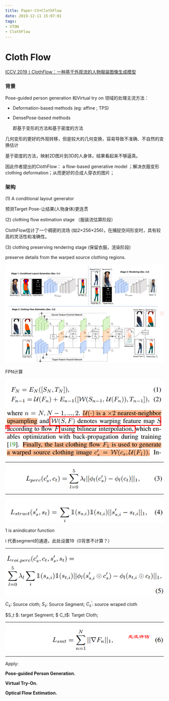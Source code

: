```yaml
---
title: Paper-CV+ClothFlow
date: 2019-12-11 15:07:01
tags:
- VTON
- ClothFlow
---
```




# Cloth Flow

[ICCV 2019丨ClothFlow：一种基于外观流的人物服装图像生成模型](https://zhuanlan.zhihu.com/p/89101331)

### 背景

Pose-guided person generation 和Virtual try on 领域的处理主流方法：

- Deformation-based methods (eg: affine  ; TPS)

- DensePose-based methods 

  即基于变形的方法和基于密度的方法

几何变形的更好的外观转移，但是较大的几何变换，容易导致不准确、不自然的变换估计

基于密度的方法，映射2D图片到3D的人身体，结果看起来不够逼真。



因此作者提出的ClothFlow： a flow-based generative model ；解决衣服变形clothing deformation；从而更好的合成人穿衣的图片；

### 架构

(1) A conditional layout generator  

预测Target Pose-让结果(人物身体)更连贯



(2) clothing flow estimation stage （服装流估算阶段）

ClothFlow估计了一个稠密的流场 (如2×256×256)，在捕捉空间形变时，具有较高的灵活性和准确性。



(3) clothing preserving rendering stage (保留衣服，渲染阶段)

preserve details from the warped source clothing regions. 

![1576048130132](Paper-CV+ClothFlow/1576048130132.png)

FPN计算

![1576569529735](Paper-CV+ClothFlow/1576569529735.png)

----

![1576203882901](Paper-CV+ClothFlow/1576203882901.png)

---



![1576203781613](Paper-CV+ClothFlow/1576203781613.png)

$1$ is anindicator function 

i 代表segment的通道，此处设置19（0背景不计算？）

-----



![1576203793834](Paper-CV+ClothFlow/1576203793834.png)

$C_s$: Source cloth;  $S_s$: Source Segment; $C_s^{'}$:  source wraped cloth

$S_t $: target Segment; $ C_t$: Target Cloth;





----------------------------------------------------

![1576203808770](Paper-CV+ClothFlow/1576203808770.png)

---



Apply:

**Pose-guided Person Generation.**  



**Virtual Try-On.** 



**Optical Flow Estimation.** 































